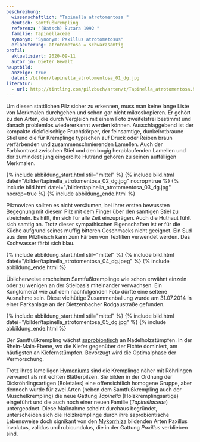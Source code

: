 ```yaml
---
beschreibung:
  wissenschaftlich: "Tapinella atrotomentosa "
  deutsch: Samtfußkrempling
  referenz: "(Batsch) Šutara 1992 "
  familie: Tapinellaceae
  synonym: "Synonym: Paxillus atrotometosus"
  erlaeuterung: atrotometosa = schwarzsamtig
profil:
  aktualisiert: 2020-09-11
  autor_in: Dieter Gewalt
hauptbild:
  anzeige: true
  datei: /bilder/tapinella_atrotomentosa_01_dg.jpg
literatur:
  - url: http://tintling.com/pilzbuch/arten/t/Tapinella_atrotomentosa.html
---
```

Um diesen stattlichen Pilz sicher zu erkennen, muss man keine lange Liste von Merkmalen durchgehen und schon gar nicht mikroskopieren. Er gehört zu den Arten, die durch Vergleich mit einem Foto zweifelsfrei bestimmt und danach problemlos wiedererkannt werden können. Ausschlaggebend ist der kompakte dickfleischige Fruchtkörper, der feinsamtige, dunkelrotbraune Stiel und die für Kremplinge typischen auf Druck oder Reiben braun verfärbenden und zusammenschmierenden Lamellen. Auch der Farbkontrast zwischen Stiel und den bogig herablaufenden Lamellen und der zumindest jung eingerollte Hutrand gehören zu seinen auffälligen Merkmalen.

{% include abbildung_start.html stil="mittel" %}
{% include bild.html datei="/bilder/tapinella_atrotomentosa_02_dg.jpg" nocrop=true %}
{% include bild.html datei="/bilder/tapinella_atrotomentosa_03_dg.jpg" nocrop=true %}
{% include abbildung_ende.html %}

Pilznovizen sollten es nicht versäumen, bei ihrer ersten bewussten Begegnung mit diesem  Pilz mit dem Finger über den samtigen Stiel zu streicheln. Es hilft, ihn sich für alle Zeit einzuprägen. Auch die Huthaut fühlt sich samtig an. Trotz dieser sympathischen Eigenschaften ist er für die Küche aufgrund seines muffig bitteren Geschmacks nicht geeignet. Ein Sud aus dem Pilzfleisch kann zum Färben von Textilien verwendet werden. Das Kochwasser färbt sich blau.

{% include abbildung_start.html stil="mittel" %}
{% include bild.html datei="/bilder/tapinella_atrotomentosa_04_dg.jpeg" %}
{% include abbildung_ende.html %}

Üblicherweise erscheinen Samtfußkremplinge wie schon erwähnt einzeln oder zu wenigen an der Stielbasis miteinander verwachsen. Ein Konglomerat wie auf dem nachfolgenden Foto dürfte eine seltene Ausnahme sein. Diese vielhütige Zusammenballung wurde am 31.07.2014 in einer Parkanlage an der Dietzenbacher Rodgaustraße gefunden.

{% include abbildung_start.html stil="mittel" %}
{% include bild.html datei="/bilder/tapinella_atrotomentosa_05_dg.jpg" %}
{% include abbildung_ende.html %}

Der Samtfußkrempling wächst [saprobiontisch](saprobiontisch "Glossar") an Nadelholzstümpfen. In der Rhein-Main-Ebene, wo die Kiefer gegenüber der Fichte dominiert, am häufigsten an Kiefernstümpfen. Bevorzugt wird die Optimalphase der Vermorschung. 

Trotz ihres lamelligen [Hymeniums](Hymenium "Glossar") sind die Kremplinge näher mit Röhrlingen verwandt als mit echten Blätterpilzen. Sie bilden in der Ordnung der Dickröhrlingsartigen (Boletales) eine offensichtlich homogene Gruppe, aber dennoch wurde für zwei Arten (neben dem Samtfußkrempling auch der Muschelkrempling) die neue Gattung *Tapinella* (Holzkremplingsartige) eingeführt und die auch noch einer neuen Familie (*Tapinellaceae*) untergeodnet. Diese Maßnahme scheint durchaus begründet, unterscheiden sich die Holzkremplinge durch ihre saprobiontische Lebensweise doch signikant von den [Mykorrhiza](Mykorrhiza "Glossar") bildenden Arten Paxillus involutus, validus und rubicundulus, die in der Gattung *Paxillus* verblieben sind.